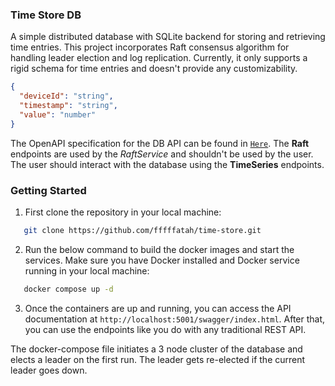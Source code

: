 ### Time Store DB

A simple distributed database with SQLite backend for storing and retrieving time entries. This project incorporates Raft consensus algorithm for handling leader election and log replication.
Currently, it only supports a rigid schema for time entries and doesn't provide any customizability.

```json
{
  "deviceId": "string",
  "timestamp": "string",
  "value": "number"
}
```
The OpenAPI specification for the DB API can be found in [`Here`](https://time-store.readme.io/reference/post_raft-vote). The **Raft** endpoints are used by the _RaftService_ and shouldn't be used by the user.
The user should interact with the database using the **TimeSeries** endpoints.

### Getting Started

1. First clone the repository in your local machine:
```bash
   git clone https://github.com/fffffatah/time-store.git
```
2. Run the below command to build the docker images and start the services. Make sure you have Docker installed and Docker service running in your local machine:
```bash
   docker compose up -d
```
3. Once the containers are up and running, you can access the API documentation at `http://localhost:5001/swagger/index.html`. After that, you can use the endpoints like you do with any traditional REST API.

The docker-compose file initiates a 3 node cluster of the database and elects a leader on the first run. The leader gets re-elected if the current leader goes down.